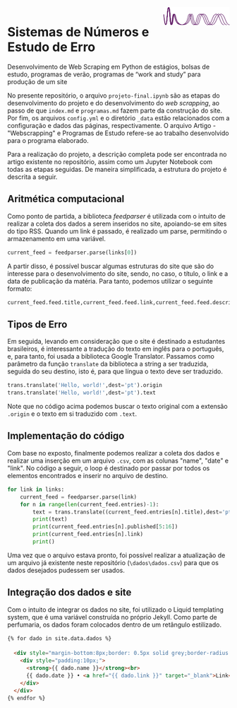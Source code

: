 <img align="right" alt="ilum" height="40" width="150" src="https://github.com/pedrozanineli/pcd.github.io/blob/main/logo1.png">

# Sistemas de Números e Estudo de Erro
  
Desenvolvimento de Web Scraping em Python de estágios, bolsas de estudo, programas de verão, programas de “work and study” para produção de um site

No presente repositório, o arquivo `projeto-final.ipynb` são as etapas do desenvolvimento do projeto e do desenvolvimento do *web scrapping*, ao passo de que `index.md` e `programas.md` fazem parte da construção do site. Por fim, os arquivos `config.yml` e o diretório `_data` estão relacionados com a configuração e dados das páginas, respectivamente. O arquivo Artigo - "Webscrapping" e Programas de Estudo refere-se ao trabalho desenvolvido para o programa elaborado.

Para a realização do projeto, a descrição completa pode ser encontrada no artigo existente no repositório, assim como um Jupyter Notebook com todas as etapas seguidas. De maneira simplificada, a estrutura do projeto é descrita a seguir.

## Aritmética computacional

Como ponto de partida, a biblioteca *feedparser* é utilizada com o intuito de realizar a coleta dos dados a serem inseridos no site, apoiando-se em sites do tipo RSS. Quando um link é passado, é realizado um parse, permitindo o armazenamento em uma variável.

```python
current_feed = feedparser.parse(links[0])
```

A partir disso, é possível buscar algumas estruturas do site que são do interesse para o desenvolvimento do site, sendo, no caso, o título, o link e a data de publicação da matéria. Para tanto, podemos utilizar o seguinte formato:

```python
current_feed.feed.title,current_feed.feed.link,current_feed.feed.description
```
## Tipos de Erro

Em seguida, levando em consideração que o site é destinado a estudantes brasileiros, é interessante a tradução do texto em inglês para o português, e, para tanto, foi usada a biblioteca Google Translator. Passamos como parâmetro da função `translate` da biblioteca a string a ser traduzida, seguida do seu destino, isto é, para que língua o texto deve ser traduzido.

```python
trans.translate('Hello, world!',dest='pt').origin
trans.translate('Hello, world!',dest='pt').text
```

Note que no código acima podemos buscar o texto original com a extensão `.origin` e o texto em si traduzido com `.text`.

## Implementação do código

Com base no exposto, finalmente podemos realizar a coleta dos dados e realizar uma inserção em um arquivo `.csv`, com as colunas "name", "date" e "link". No código a seguir, o loop é destinado por passar por todos os elementos encontrados e inserir no arquivo de destino.

```python
for link in links:
    current_feed = feedparser.parse(link)
    for n in range(len(current_feed.entries)-1):
        text = trans.translate((current_feed.entries[n].title),dest='pt').text 
        print(text)
        print(current_feed.entries[n].published[5:16])
        print(current_feed.entries[n].link)
        print()
```

Uma vez que o arquivo estava pronto, foi possível realizar a atualização de um arquivo já existente neste repositório (`\dados\dados.csv`) para que os dados desejados pudessem ser usados.

## Integração dos dados e site

Com o intuito de integrar os dados no site, foi utilizado o Liquid templating system, que é uma variável construída no próprio Jekyll. Como parte de perfumaria, os dados foram colocados dentro de um retângulo estilizado.

```md
{% for dado in site.data.dados %}

  <div style="margin-bottom:8px;border: 0.5px solid grey;border-radius: 5px;">
    <div style="padding:10px;">
      <strong>{{ dado.name }}</strong><br>
      {{ dado.date }} • <a href="{{ dado.link }}" target="_blank">Link</a>
    </div>
  </div>
{% endfor %}
```
